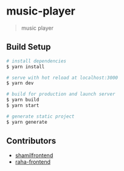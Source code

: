 # music-player

> music player

## Build Setup

```bash
# install dependencies
$ yarn install

# serve with hot reload at localhost:3000
$ yarn dev

# build for production and launch server
$ yarn build
$ yarn start

# generate static project
$ yarn generate
```

## Contributors

<ul>
    <li>
        <a href="https://github.com/shamilfrontend" target="_blank">shamilfrontend</a>
    </li>
    <li>
        <a href="https://github.com/raha-frontend" target="_blank">raha-frontend</a>
    </li>
</ul>
